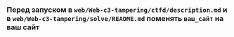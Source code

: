 ### Перед запуском в `web/Web-c3-tampering/ctfd/description.md` и в `web/Web-c3-tampering/solve/README.md` поменять `ваш_сайт` на ваш сайт
